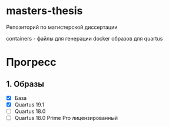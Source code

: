 # masters-thesis
Репозиторий по магистерской диссертации

containers - файлы для генерации docker образов для quartus

# Прогресс
## 1. Образы
- [x] База
- [x] Quartus 19.1 
- [ ] Quartus 18.0
- [ ] Quartus 18.0 Prime Pro лицензированный
